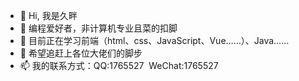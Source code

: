 - 👋 Hi, 我是久畔
- 👀 编程爱好者，非计算机专业且菜的扣脚
- 🌱 目前正在学习前端（html、css、JavaScript、Vue……）、Java……
- 💞️ 希望追赶上各位大佬们的脚步
- 📫 我的联系方式：QQ:1765527&nbsp;&nbsp;WeChat:1765527

<!---
jiupan/jiupan is a ✨ special ✨ repository because its `README.md` (this file) appears on your GitHub profile.
You can click the Preview link to take a look at your changes.
--->
